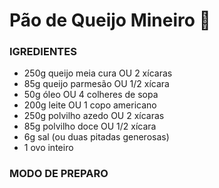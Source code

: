 # Pão de Queijo Mineiro :cheese:

### IGREDIENTES 

- 250g queijo meia cura OU 2 xícaras 
- 85g queijo parmesão OU 1/2 xícara
- 50g óleo OU 4 colheres de sopa 
- 200g leite OU 1 copo americano 
- 250g polvilho azedo OU 2 xícaras 
- 85g polvilho doce OU 1/2 xícara 
- 6g sal (ou duas pitadas generosas) 
- 1 ovo inteiro

### MODO DE PREPARO



